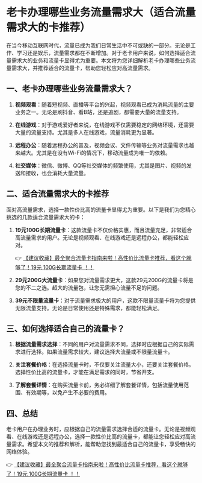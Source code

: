 # 老卡办理哪些业务流量需求大（适合流量需求大的卡推荐）

在当今移动互联网时代，流量已成为我们日常生活中不可或缺的一部分。无论是工作、学习还是娱乐，流量需求都在不断增加。对于老卡用户来说，如何选择适合流量需求大的业务和流量卡显得尤为重要。本文将为您详细解析老卡办理哪些业务流量需求大，并推荐适合的流量卡，帮助您轻松应对高流量需求。

## 一、老卡办理哪些业务流量需求大？

1. **视频观看**：随着短视频、直播等平台的兴起，视频观看已成为消耗流量的主要业务之一。无论是刷抖音、看B站，还是追剧，都需要大量的流量支持。

2. **在线游戏**：对于游戏爱好者来说，在线游戏不仅需要稳定的网络环境，还需要大量的流量支持。尤其是多人在线游戏，流量消耗更为显著。

3. **远程办公**：随着远程办公的普及，视频会议、文件传输等业务对流量需求也越来越大。尤其是在没有Wi-Fi的情况下，移动流量成为唯一的依赖。

4. **社交媒体**：微信、微博、QQ等社交媒体的频繁使用，尤其是图片、视频的发送和接收，也会消耗大量流量。

## 二、适合流量需求大的卡推荐

面对高流量需求，选择一款性价比高的流量卡显得尤为重要。以下是我们为您精心挑选的几款适合流量需求大的卡：

1. **19元100G长期流量卡**：这款流量卡不仅价格实惠，而且流量充足，非常适合高流量需求的用户。无论是视频观看、在线游戏还是远程办公，都能轻松应对。

   👉 [【建议收藏】最全聚合流量卡指南来啦！高性价比流量卡推荐，看这个就够了！19元 100G长期流量卡 ！！](https://bit.ly/Liuliangka)

2. **29元200G大流量卡**：如果您对流量需求更大，这款29元200G的流量卡将是您的不二之选。超大的流量包，让您无需担心流量不足的问题。

3. **39元不限量流量卡**：对于流量需求极大的用户，这款不限量流量卡将为您提供无限流量支持。无论是日常使用还是特殊需求，都能轻松满足。

## 三、如何选择适合自己的流量卡？

1. **根据流量需求选择**：不同的用户对流量需求不同，选择时应根据自己的实际需求进行选择。如果流量需求较大，建议选择大流量或不限量流量卡。

2. **关注套餐价格**：在选择流量卡时，不仅要关注流量大小，还要关注套餐价格。选择性价比高的流量卡，才能在满足需求的同时，节省开支。

3. **了解套餐详情**：在购买流量卡前，务必详细了解套餐详情，包括流量使用范围、有效期等，以免产生不必要的费用。

## 四、总结

老卡用户在办理业务时，应根据自己的流量需求选择合适的流量卡。无论是视频观看、在线游戏还是远程办公，选择一款性价比高的流量卡，都能让您轻松应对高流量需求。希望本文的推荐和解析，能帮助您找到最适合自己的流量卡，享受畅快的网络体验。

   👉 [【建议收藏】最全聚合流量卡指南来啦！高性价比流量卡推荐，看这个就够了！19元 100G长期流量卡 ！！](https://bit.ly/Liuliangka)